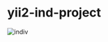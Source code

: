 # yii2-ind-project


![indiv](https://user-images.githubusercontent.com/70685156/166071558-d1bf393c-506d-44b3-bd41-05f0b02d7c8d.png)
